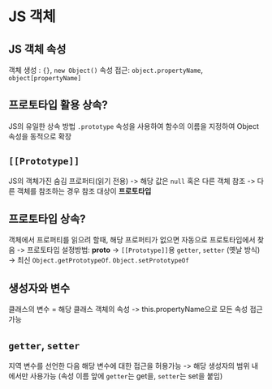 # JS 객체

## JS 객체 속성

객체 생성 : `{}`, `new Object()`
속성 접근: `object.propertyName`, `object[propertyName]`

## 프로토타입 활용 상속?

JS의 유일한 상속 방법
`.prototype` 속성을 사용하여 함수의 이름을 지정하여 Object 속성을 동적으로 확장

## `[[Prototype]]`

JS의 객체가진 숨김 프로퍼티(읽기 전용)
-> 해당 값은 `null` 혹은 다른 객체 참조
-> 다른 객체를 참조하는 경우 참조 대상이 **프로토타입**

## 프로토타입 상속?

객체에서 프로퍼티를 읽으려 할때, 해당 프로퍼티가 없으면 자동으로 프로토타입에서 찾음
-> 프로토타입 설정방법: **proto**
-> `[[Prototype]]`용 `getter`, `setter` (옛날 방식)
-> 최신 `Object.getPrototypeOf`. `Object.setPrototypeOf`

## 생성자와 변수

클래스의 변수 = 해당 클래스 객체의 속성
-> this.propertyName으로 모든 속성 접근 가능

## `getter`, `setter`

지역 변수를 선언한 다음 해당 변수에 대한 접근을 허용가능
-> 해당 생성자의 범위 내에서만 사용가능
(속성 이름 앞에 `getter`는 get을, `setter`는 set을 붙임)
